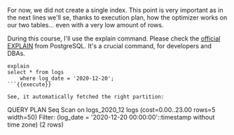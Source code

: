 For now, we did not create a single index. This point is very important as
in the next lines we'll se, thanks to execution plan, how the optimizer
works on our two tables... even with a very low amount of rows.

During this course, I'll use the explain command. 
Please check the [official EXPLAIN](https://www.postgresql.org/docs/current/using-explain.html)
from PostgreSQL. It's a crucial command, for developers and DBAs.


```
explain
select * from logs
    where log_date = '2020-12-20';
```{{execute}}

See, it automatically fetched the right partition:

```
QUERY PLAN
Seq Scan on logs_2020_12 logs  (cost=0.00..23.00 rows=5 width=50)
  Filter: (log_date = '2020-12-20 00:00:00'::timestamp without time zone)
(2 rows)
```